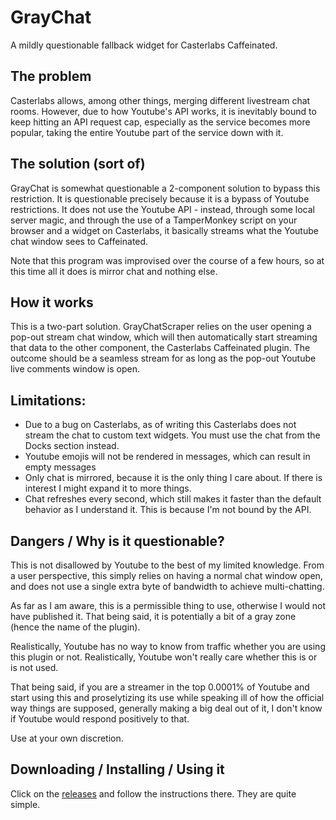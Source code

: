 # GrayChat

A mildly questionable fallback widget for Casterlabs Caffeinated.

## The problem

Casterlabs allows, among other things, merging different livestream chat rooms. However, due to how Youtube's API works, it is inevitably bound to keep hitting an API request cap, especially as the service becomes more popular, taking the entire Youtube part of the service down with it.

## The solution (sort of)

GrayChat is somewhat questionable a 2-component solution to bypass this restriction. It is questionable precisely because it is a bypass of Youtube restrictions. It does not use the Youtube API - instead, through some local server magic, and through the use of a TamperMonkey script on your browser and a widget on Casterlabs, it basically streams what the Youtube chat window sees to Caffeinated.

Note that this program was improvised over the course of a few hours, so at this time all it does is mirror chat and nothing else.

## How it works

This is a two-part solution. GrayChatScraper relies on the user opening a pop-out stream chat window, which will then automatically start streaming that data to the other component, the Casterlabs Caffeinated plugin. The outcome should be a seamless stream for as long as the pop-out Youtube live comments window is open.

## Limitations:

- Due to a bug on Casterlabs, as of writing this Casterlabs does not stream the chat to custom text widgets. You must use the chat from the Docks section instead.
- Youtube emojis will not be rendered in messages, which can result in empty messages
- Only chat is mirrored, because it is the only thing I care about. If there is interest I might expand it to more things.
- Chat refreshes every second, which still makes it faster than the default behavior as I understand it. This is because I'm not bound by the API.

## Dangers / Why is it questionable?

This is not disallowed by Youtube to the best of my limited knowledge. From a user perspective, this simply relies on having a normal chat window open, and does not use a single extra byte of bandwidth to achieve multi-chatting.

As far as I am aware, this is a permissible thing to use, otherwise I would not have published it. That being said, it is potentially a bit of a gray zone (hence the name of the plugin).

Realistically, Youtube has no way to know from traffic whether you are using this plugin or not. Realistically, Youtube won't really care whether this is or is not used.

That being said, if you are a streamer in the top 0.0001% of Youtube and start using this and proselytizing its use while speaking ill of how the official way things are supposed, generally making a big deal out of it, I don't know if Youtube would respond positively to that.

Use at your own discretion.

## Downloading / Installing / Using it

Click on the [releases](https://github.com/MagmaGuy/GrayChat/releases) and follow the instructions there. They are quite simple.